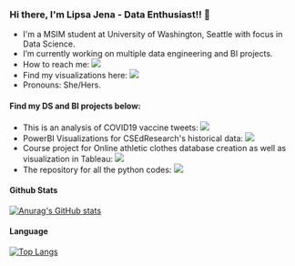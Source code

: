 ### Hi there, I'm Lipsa Jena - Data Enthusiast!! 👋 

<!--
**LipsaJ/LipsaJ** is a ✨ _special_ ✨ repository because its `README.md` (this file) appears on your GitHub profile.
-->

- I'm a MSIM student at University of Washington, Seattle with focus in Data Science.
- I’m currently working on multiple data engineering and BI projects.
- How to reach me: [<img src="https://img.shields.io/badge/LinkedIn-0077B5?style=for-the-badge&logo=linkedin&logoColor=white">][linkedin]
- Find my visualizations here: [<img src="https://img.shields.io/badge/Tableau-E97627?style=for-the-badge&logo=Tableau&logoColor=white">][tableau]
- Pronouns: She/Hers.

#### Find my DS and BI projects below:

- This is an analysis of COVID19 vaccine tweets: [<img src="https://img.shields.io/badge/COVID19-1DA1F2?style=for-the-badge&logo=twitter&logoColor=white">][twitterCode]
- PowerBI Visualizations for CSEdResearch's historical data: [<img src="https://img.shields.io/badge/CSEdResearch-F2C811?style=for-the-badge&logo=Power%20BI&logoColor=white">][PowerBICode]
- Course project for Online athletic clothes database creation as well as visualization in Tableau: [<img src="https://img.shields.io/badge/MySQL-00000F?style=for-the-badge&logo=mysql&logoColor=white">][SportsCode]
- The repository for all the python codes: [<img src="https://img.shields.io/badge/Python-FFD43B?style=for-the-badge&logo=python&logoColor=darkgreen">][PythonCodes]


#### Github Stats
[![Anurag's GitHub stats](https://github-readme-stats.vercel.app/api?username=LipsaJ&show_icons=true&theme=radical)](https://github.com/anuraghazra/github-readme-stats)


#### Language
[![Top Langs](https://github-readme-stats.vercel.app/api/top-langs/?username=LipsaJ&layout=compact&theme=cobalt)](https://github.com/anuraghazra/github-readme-stats)



[linkedin]: https://www.linkedin.com/in/lipsa-jena/
[tableau]: https://public.tableau.com/app/profile/lipsa7205

<!--
Project links
-->
[PythonCodes]: https://github.com/LipsaJ/PythonPrograms
[twitterCode]: https://github.com/LipsaJ/COVID-Analysis
[PowerBICode]: https://github.com/LipsaJ/CSEdResearch---Report/blob/main/Landscape%20Report%201.pdf
[SportsCode]: https://public.tableau.com/app/profile/lipsa7205/viz/IMT600_16228408878540/Customer_product_orders_dashboard
